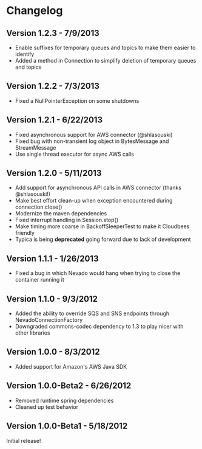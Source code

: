 Changelog
=========

Version 1.2.3 - 7/9/2013
-------------------------
 - Enable suffixes for temporary queues and topics to make them easier to identify
 - Added a method in Connection to simplify deletion of temporary queues and topics

Version 1.2.2 - 7/3/2013
-------------------------
 - Fixed a NullPointerException on some shutdowns

Version 1.2.1 - 6/22/2013
-------------------------
 - Fixed asynchronous support for AWS connector (@shlasouski)
 - Fixed bug with non-transient log object in BytesMessage and StreamMessage
 - Use single thread executor for async AWS calls

Version 1.2.0 - 5/11/2013
-------------------------
 - Add support for asynchronous API calls in AWS connector (thanks @shlasouski!)
 - Make best effort clean-up when exception encountered during connection.close()
 - Modernize the maven dependencies
 - Fixed interrupt handling in Session.stop()
 - Make timing more coarse in BackoffSleeperTest to make it Cloudbees friendly
 - Typica is being **deprecated** going forward due to lack of development

Version 1.1.1 - 1/26/2013
-------------------------
 - Fixed a bug in which Nevado would hang when trying to close the container running it

Version 1.1.0 - 9/3/2012
------------------------
 - Added the ability to override SQS and SNS endpoints through NevadoConnectionFactory
 - Downgraded commons-codec dependency to 1.3 to play nicer with other libraries

Version 1.0.0 - 8/3/2012
------------------------
 - Added support for Amazon's AWS Java SDK

Version 1.0.0-Beta2 - 6/26/2012
-------------------------------
 - Removed runtime spring dependencies
 - Cleaned up test behavior

Version 1.0.0-Beta1 - 5/18/2012
-------------------------------
Initial release!
